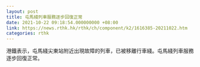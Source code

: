 ```yaml
---
layout: post
title: 屯馬綫列車服務逐步回復正常
date: 2021-10-22 09:18:54.000000000 +08:00
link: https://news.rthk.hk/rthk/ch/component/k2/1616385-20211022.htm
categories: rthk
---
```


港鐵表示，屯馬綫尖東站附近出現故障的列車，已被移離行車綫。屯馬綫列車服務逐步回復正常。
